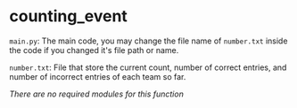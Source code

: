 # counting_event
`main.py`: The main code, you may change the file name of `number.txt` inside the code if you changed it's file path or name.

`number.txt`: File that store the current count, number of correct entries, and number of incorrect entries of each team so far.

*There are no required modules for this function*
